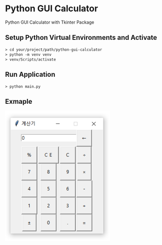 # Python GUI Calculator
Python GUI Calculator with Tkinter Package

## Setup Python Virtual Environments and Activate
```console
> cd your/project/path/python-gui-calculator
> python -m venv venv
> venv/Scripts/activate
```

## Run Application
```console
> python main.py
```

## Exmaple
![Example](images/example.png)
